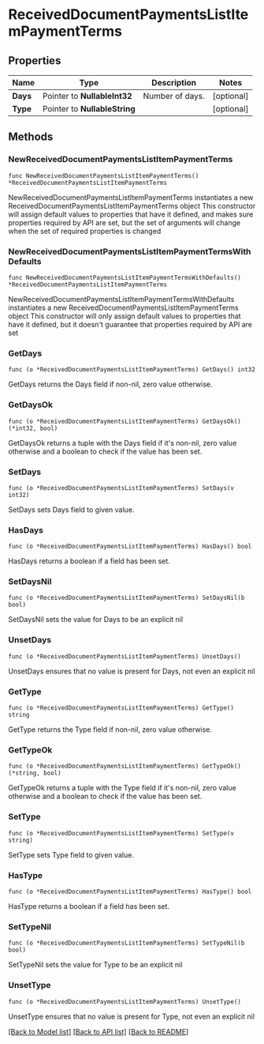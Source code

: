 # ReceivedDocumentPaymentsListItemPaymentTerms

## Properties

Name | Type | Description | Notes
------------ | ------------- | ------------- | -------------
**Days** | Pointer to **NullableInt32** | Number of days. | [optional] 
**Type** | Pointer to **NullableString** |  | [optional] 

## Methods

### NewReceivedDocumentPaymentsListItemPaymentTerms

`func NewReceivedDocumentPaymentsListItemPaymentTerms() *ReceivedDocumentPaymentsListItemPaymentTerms`

NewReceivedDocumentPaymentsListItemPaymentTerms instantiates a new ReceivedDocumentPaymentsListItemPaymentTerms object
This constructor will assign default values to properties that have it defined,
and makes sure properties required by API are set, but the set of arguments
will change when the set of required properties is changed

### NewReceivedDocumentPaymentsListItemPaymentTermsWithDefaults

`func NewReceivedDocumentPaymentsListItemPaymentTermsWithDefaults() *ReceivedDocumentPaymentsListItemPaymentTerms`

NewReceivedDocumentPaymentsListItemPaymentTermsWithDefaults instantiates a new ReceivedDocumentPaymentsListItemPaymentTerms object
This constructor will only assign default values to properties that have it defined,
but it doesn't guarantee that properties required by API are set

### GetDays

`func (o *ReceivedDocumentPaymentsListItemPaymentTerms) GetDays() int32`

GetDays returns the Days field if non-nil, zero value otherwise.

### GetDaysOk

`func (o *ReceivedDocumentPaymentsListItemPaymentTerms) GetDaysOk() (*int32, bool)`

GetDaysOk returns a tuple with the Days field if it's non-nil, zero value otherwise
and a boolean to check if the value has been set.

### SetDays

`func (o *ReceivedDocumentPaymentsListItemPaymentTerms) SetDays(v int32)`

SetDays sets Days field to given value.

### HasDays

`func (o *ReceivedDocumentPaymentsListItemPaymentTerms) HasDays() bool`

HasDays returns a boolean if a field has been set.

### SetDaysNil

`func (o *ReceivedDocumentPaymentsListItemPaymentTerms) SetDaysNil(b bool)`

 SetDaysNil sets the value for Days to be an explicit nil

### UnsetDays
`func (o *ReceivedDocumentPaymentsListItemPaymentTerms) UnsetDays()`

UnsetDays ensures that no value is present for Days, not even an explicit nil
### GetType

`func (o *ReceivedDocumentPaymentsListItemPaymentTerms) GetType() string`

GetType returns the Type field if non-nil, zero value otherwise.

### GetTypeOk

`func (o *ReceivedDocumentPaymentsListItemPaymentTerms) GetTypeOk() (*string, bool)`

GetTypeOk returns a tuple with the Type field if it's non-nil, zero value otherwise
and a boolean to check if the value has been set.

### SetType

`func (o *ReceivedDocumentPaymentsListItemPaymentTerms) SetType(v string)`

SetType sets Type field to given value.

### HasType

`func (o *ReceivedDocumentPaymentsListItemPaymentTerms) HasType() bool`

HasType returns a boolean if a field has been set.

### SetTypeNil

`func (o *ReceivedDocumentPaymentsListItemPaymentTerms) SetTypeNil(b bool)`

 SetTypeNil sets the value for Type to be an explicit nil

### UnsetType
`func (o *ReceivedDocumentPaymentsListItemPaymentTerms) UnsetType()`

UnsetType ensures that no value is present for Type, not even an explicit nil

[[Back to Model list]](../README.md#documentation-for-models) [[Back to API list]](../README.md#documentation-for-api-endpoints) [[Back to README]](../README.md)


